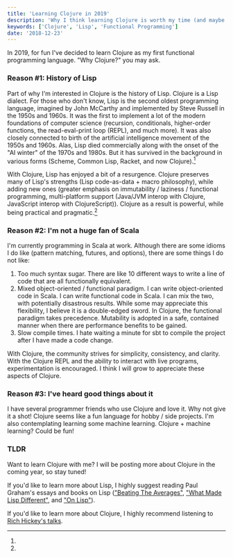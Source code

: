 ```yaml
---
title: 'Learning Clojure in 2019'
description: 'Why I think learning Clojure is worth my time (and maybe yours too!)'
keywords: ['Clojure', 'Lisp', 'Functional Programming']
date: '2018-12-23'
---
```


In 2019, for fun I've decided to learn Clojure as my first functional programming language.
"Why Clojure?" you may ask.

### Reason #1: History of Lisp

Part of why I'm interested in Clojure is the history of Lisp. Clojure
is a Lisp dialect. For those who don't know, Lisp is the second oldest programming language, imagined
by John McCarthy and implemented by Steve Russell in the 1950s and 1960s. It was the first to implement
a lot of the modern foundations of computer science (recursion, conditionals, higher-order functions,
the read-eval-print loop (REPL), and much more). It was also closely connected to birth of the artificial
intelligence movement of the 1950s and 1960s. Alas, Lisp died commercially along with the onset of the
"AI winter" of the 1970s and 1980s. But it has survived in the background in various forms (Scheme,
Common Lisp, Racket, and now Clojure).[^1]

With Clojure, Lisp has enjoyed a bit of a resurgence. Clojure preserves many of Lisp's strengths (Lisp
code-as-data + macro philosophy), while adding new ones (greater emphasis on immutability / laziness /
functional programming, multi-platform support (Java/JVM interop with Clojure, JavaScript interop with
ClojureScript)). Clojure as a result is powerful, while being practical and pragmatic.[^2]

### Reason #2: I'm not a huge fan of Scala

I'm currently programming in Scala at work. Although there are some idioms I do like (pattern matching,
futures, and options), there are some things I do not like:

1. Too much syntax sugar. There are like 10 different ways to write a line of code that are all
   functionally equivalent.
2. Mixed object-oriented / functional paradigm. I can write object-oriented code in Scala. I can
   write functional code in Scala. I can mix the two, with potentially disastrous results. While some
   may appreciate this flexibility, I believe it is a double-edged sword. In Clojure, the functional
   paradigm takes precedence. Mutability is adopted in a safe, contained manner when there are
   performance benefits to be gained.
3. Slow compile times. I hate waiting a minute for sbt to compile the project after I have made a
   code change.

With Clojure, the community strives for simplicity, consistency, and clarity. With the Clojure REPL
and the ability to interact with live programs, experimentation is encouraged. I think I will grow
to appreciate these aspects of Clojure.

### Reason #3: I've heard good things about it

I have several programmer friends who use Clojure and love it. Why not give it a shot! Clojure seems
like a fun language for hobby / side projects. I'm also contemplating learning some machine learning.
Clojure + machine learning? Could be fun!

### TLDR

Want to learn Clojure with me? I will be posting more about Clojure in the coming year, so stay tuned!

[^1]:
  If you'd like to learn more about Lisp, I highly suggest reading Paul Graham's essays and
  books on Lisp (["Beating The Averages"](http://paulgraham.com/avg.html),
  ["What Made Lisp Different"](http://www.paulgraham.com/diff.html), and
  ["On Lisp"](http://www.paulgraham.com/onlisptext.html)).

[^2]:
  If you'd like to learn more about Clojure, I highly recommend listening to
  [Rich Hickey's talks](https://www.youtube.com/results?search_query=rich+hickey+talks).
